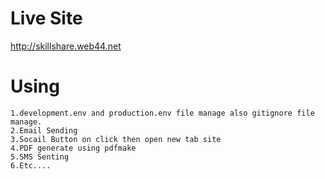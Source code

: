 # Live Site
http://skillshare.web44.net


  
# Using

```
1.development.env and production.env file manage also gitignore file manage.
2.Email Sending
3.Socail Button on click then open new tab site
4.PDF generate using pdfmake   
5.SMS Senting
6.Etc....       
```